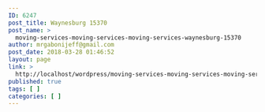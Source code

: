 ```yaml
---
ID: 6247
post_title: Waynesburg 15370
post_name: >
  moving-services-moving-services-moving-services-waynesburg-15370
author: mrgabonijeff@gmail.com
post_date: 2018-03-28 01:46:52
layout: page
link: >
  http://localhost/wordpress/moving-services-moving-services-moving-services-waynesburg-15370/
published: true
tags: [ ]
categories: [ ]
---
```

